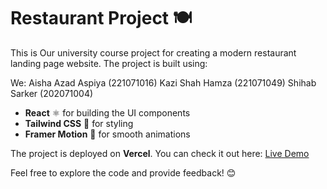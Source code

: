 # Restaurant Project 🍽️

This is Our university course project for creating a modern restaurant landing page website. The project is built using:

We:
Aisha Azad Aspiya (221071016)
Kazi Shah Hamza (221071049)
Shihab Sarker (202071004)

- **React** ⚛️ for building the UI components
- **Tailwind CSS** 🎨 for styling
- **Framer Motion** 🎥 for smooth animations

The project is deployed on **Vercel**. You can check it out here: [Live Demo](https://restaurant-project-five-chi.vercel.app)

Feel free to explore the code and provide feedback! 😊
